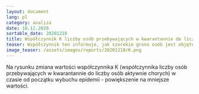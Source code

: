 ```yaml
---
layout: document
lang: pl
category: analiza
date: 18.12.2020
sortable_date: 20201218
title: Współczynnik K liczby osób przebywających w kwarantannie do liczby osób aktywnie chorych
teaser: Współczynnik ten informuje, jak szerokie grono osób jest objęte kwaratanną w przypadku wykrycia pozytywnego przypadku zachorowań. Im mniejszy jest współczynnik, tym ściślejsze grono osób objętych kwarantanną. Obecnie obserwowana redukcja współczynnika spadła poniżej poziomu 1, co oznacza że aktywnych przypadków jest więcej niż osób na kwarantannie. 
image_teaser: /assets/images/reports/20201218/K.png
---
```


Na rysunku zmiana wartości współczynnika K (współczynnika liczby osób przebywających w kwarantannie do liczby osób aktywnie chorych) w czasie od początku wybuchu epidemii - powiększenie na mniejsze wartości.

